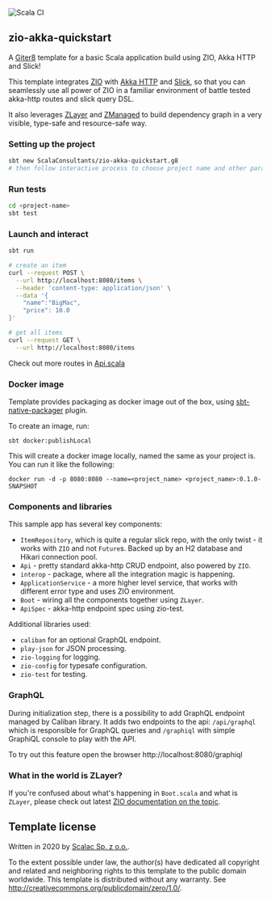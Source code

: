 ![Scala CI](https://github.com/ScalaConsultants/zio-akka-quickstart.g8/workflows/Scala%20CI/badge.svg)

## zio-akka-quickstart

A [Giter8][g8] template for a basic Scala application build using ZIO, Akka HTTP and Slick!

This template integrates [ZIO][zio] with [Akka HTTP][akka-http] and [Slick][slick], so that you can seamlessly use all power of ZIO in a familiar environment of battle tested akka-http routes and slick query DSL.

It also leverages [ZLayer][zlayer] and [ZManaged][zmanaged] to build dependency graph in a very visible, type-safe and resource-safe way.

### Setting up the project

```bash
sbt new ScalaConsultants/zio-akka-quickstart.g8
# then follow interactive process to choose project name and other parameters
```

### Run tests

```bash
cd <project-name>
sbt test
```

### Launch and interact

```bash
sbt run

# create an item
curl --request POST \
  --url http://localhost:8080/items \
  --header 'content-type: application/json' \
  --data '{
	"name":"BigMac",
	"price": 10.0
}'

# get all items
curl --request GET \
  --url http://localhost:8080/items
```

Check out more routes in [Api.scala](https://github.com/ScalaConsultants/zio-akka-quickstart.g8/blob/master/src/main/g8/src/main/scala/%24package%24/api/Api.scala)

### Docker image

Template provides packaging as docker image out of the box, using [sbt-native-packager](https://sbt-native-packager.readthedocs.io/en/stable/) plugin.

To create an image, run:
```
sbt docker:publishLocal
```

This will create a docker image locally, named the same as your project is. You can run it like the following:

```
docker run -d -p 8080:8080 --name=<project_name> <project_name>:0.1.0-SNAPSHOT
```

### Components and libraries

This sample app has several key components:

* `ItemRepository`, which is quite a regular slick repo, with the only twist - it works with `ZIO` and not `Future`s. Backed up by an H2 database and Hikari connection pool.
* `Api` - pretty standard akka-http CRUD endpoint, also powered by `ZIO`.
* `interop` - package, where all the integration magic is happening.
* `ApplicationService` - a more higher level service, that works with different error type and uses ZIO environment.
* `Boot` - wiring all the components together using `ZLayer`.
* `ApiSpec` - akka-http endpoint spec using zio-test.

Additional libraries used:

* `caliban` for an optional GraphQL endpoint. 
* `play-json` for JSON processing.
* `zio-logging` for logging.
* `zio-config` for typesafe configuration.
* `zio-test` for testing.

### GraphQL

During initialization step, there is a possibility to add GraphQL endpoint managed by Caliban library. 
It adds two endpoints to the api: `/api/graphql` which is responsible for GraphQL queries and `/graphiql` with simple 
GraphiQL console to play with the API.

To try out this feature open the browser http://localhost:8080/graphiql

### What in the world is ZLayer?

If you're confused about what's happening in `Boot.scala` and what is `ZLayer`, please check out latest [ZIO documentation on the topic](https://zio.dev/docs/howto/howto_use_layers).

Template license
----------------
Written in 2020 by [Scalac Sp. z o.o.][scalac].

To the extent possible under law, the author(s) have dedicated all copyright and related
and neighboring rights to this template to the public domain worldwide.
This template is distributed without any warranty. See <http://creativecommons.org/publicdomain/zero/1.0/>.

[g8]: http://www.foundweekends.org/giter8/
[scalac]: https://scalac.io/
[zio]: https://zio.dev/
[akka-http]: https://doc.akka.io/docs/akka-http/current/index.html
[slick]: https://scala-slick.org/
[zlayer]: https://zio.dev/docs/howto/howto_use_layers#unleash-zio-environment-with-zlayer
[zmanaged]: https://zio.dev/docs/datatypes/datatypes_managed#managed-with-zio-environment
